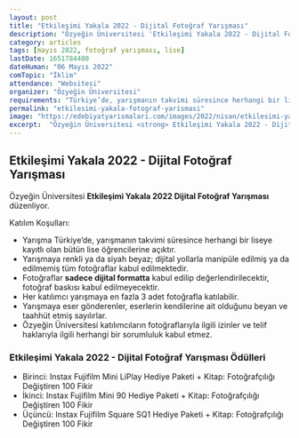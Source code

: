 ```yaml
---
layout: post
title: "Etkileşimi Yakala 2022 - Dijital Fotoğraf Yarışması"
description: "Özyeğin Üniversitesi 'Etkileşimi Yakala 2022 - Dijital Fotoğraf Yarışması' düzenliyor."
category: articles
tags: [mayıs 2022, fotoğraf yarışması, lise]
lastDate: 1651784400
dateHuman: "06 Mayıs 2022"
comTopic: "İklim"
attendance: "Websitesi"
organizer: "Özyeğin Üniversitesi"
requirements: "Türkiye’de, yarışmanın takvimi süresince herhangi bir liseye kayıtlı olan bütün lise öğrencileri katılabilir."
permalink: "etkilesimi-yakala-fotograf-yarismasi"
image: "https://edebiyatyarismalari.com/images/2022/nisan/etkilesimi-yakala-fotograf-yarismasi.jpg"
excerpt:  "Özyeğin Üniversitesi <strong> Etkileşimi Yakala 2022 - Dijital Fotoğraf Yarışması </strong> düzenliyor."
---
```


## Etkileşimi Yakala 2022 - Dijital Fotoğraf Yarışması
Özyeğin Üniversitesi **Etkileşimi Yakala 2022 Dijital Fotoğraf Yarışması** düzenliyor.

Katılım Koşulları:
- Yarışma Türkiye’de, yarışmanın takvimi süresince herhangi bir liseye kayıtlı olan bütün lise öğrencilerine açıktır.
- Yarışmaya renkli ya da siyah beyaz; dijital yollarla manipüle edilmiş ya da edilmemiş tüm fotoğraflar kabul edilmektedir.
- Fotoğraflar **sadece dijital formatta** kabul edilip değerlendirilecektir, fotoğraf baskısı kabul edilmeyecektir.
- Her katılımcı yarışmaya en fazla 3 adet fotoğrafla katılabilir.
- Yarışmaya eser gönderenler, eserlerin kendilerine ait olduğunu beyan ve taahhüt etmiş sayılırlar.
- Özyeğin Üniversitesi katılımcıların fotoğraflarıyla ilgili izinler ve telif haklarıyla ilgili herhangi bir sorumluluk kabul etmez.

### Etkileşimi Yakala 2022 - Dijital Fotoğraf Yarışması Ödülleri
- Birinci: Instax Fujifilm Mini LiPlay Hediye Paketi + Kitap: Fotoğrafçılığı Değiştiren 100 Fikir
- İkinci: Instax Fujifilm Mini 90 Hediye Paketi + Kitap: Fotoğrafçılığı Değiştiren 100 Fikir
- Üçüncü: Instax Fujifilm Square SQ1 Hediye Paketi + Kitap: Fotoğrafçılığı Değiştiren 100 Fikir